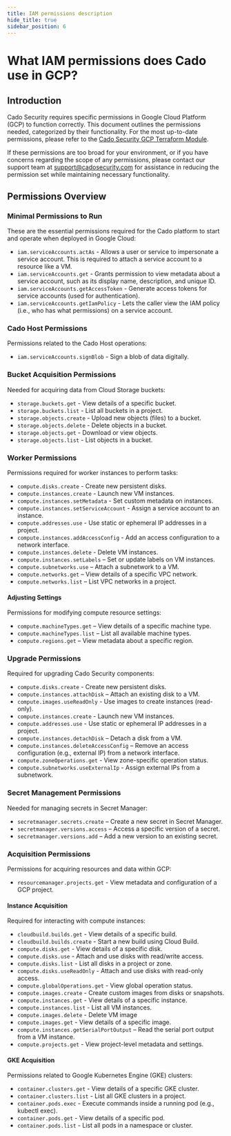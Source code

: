 ```yaml
---
title: IAM permissions description
hide_title: true
sidebar_position: 6
---
```


# What IAM permissions does Cado use in GCP?

## Introduction

Cado Security requires specific permissions in Google Cloud Platform (GCP) to function correctly. This document outlines the permissions needed, categorized by their functionality. For the most up-to-date permissions, please refer to the [Cado Security GCP Terraform Module](https://github.com/cado-security/Deployment-Templates/blob/main/gcp/modules/iam/main.tf).

If these permissions are too broad for your environment, or if you have concerns regarding the scope of any permissions, please contact our support team at [support@cadosecurity.com](mailto:support@cadosecurity.com) for assistance in reducing the permission set while maintaining necessary functionality.

## Permissions Overview

### Minimal Permissions to Run

These are the essential permissions required for the Cado platform to start and operate when deployed in Google Cloud:

- `iam.serviceAccounts.actAs` - Allows a user or service to impersonate a service account. This is required to attach a service account to a resource like a VM.
- `iam.serviceAccounts.get` - Grants permission to view metadata about a service account, such as its display name, description, and unique ID.
- `iam.serviceAccounts.getAccessToken` - Generate access tokens for service accounts (used for authentication).
- `iam.serviceAccounts.getIamPolicy` - Lets the caller view the IAM policy (i.e., who has what permissions) on a service account.

### Cado Host Permissions

Permissions related to the Cado Host operations:

- `iam.serviceAccounts.signBlob` - Sign a blob of data digitally.

### Bucket Acquisition Permissions

Needed for acquiring data from Cloud Storage buckets:

- `storage.buckets.get` - View details of a specific bucket.
- `storage.buckets.list` - List all buckets in a project.
- `storage.objects.create` - Upload new objects (files) to a bucket.
- `storage.objects.delete` - Delete objects in a bucket.
- `storage.objects.get` - Download or view objects.
- `storage.objects.list` - List objects in a bucket.

### Worker Permissions

Permissions required for worker instances to perform tasks:

- `compute.disks.create` - Create new persistent disks.
- `compute.instances.create` - Launch new VM instances.
- `compute.instances.setMetadata` - Set custom metadata on instances.
- `compute.instances.setServiceAccount` - Assign a service account to an instance.
- `compute.addresses.use` - Use static or ephemeral IP addresses in a project.
- `compute.instances.addAccessConfig` - Add an access configuration to a network interface.
- `compute.instances.delete` -  Delete VM instances.
- `compute.instances.setLabels` – Set or update labels on VM instances.
- `compute.subnetworks.use` – Attach a subnetwork to a VM.
- `compute.networks.get` – View details of a specific VPC network.
- `compute.networks.list` – List VPC networks in a project.

#### Adjusting Settings

Permissions for modifying compute resource settings:

- `compute.machineTypes.get` – View details of a specific machine type.
- `compute.machineTypes.list` – List all available machine types.
- `compute.regions.get` – View metadata about a specific region.

### Upgrade Permissions

Required for upgrading Cado Security components:

- `compute.disks.create` - Create new persistent disks.
- `compute.instances.attachDisk` – Attach an existing disk to a VM.
- `compute.images.useReadOnly` - Use images to create instances (read-only).
- `compute.instances.create` - Launch new VM instances.
- `compute.addresses.use` - Use static or ephemeral IP addresses in a project.
- `compute.instances.detachDisk` – Detach a disk from a VM.
- `compute.instances.deleteAccessConfig` – Remove an access configuration (e.g., external IP) from a network interface.
- `compute.zoneOperations.get` - View zone-specific operation status.
- `compute.subnetworks.useExternalIp` - Assign external IPs from a subnetwork.

### Secret Management Permissions

Needed for managing secrets in Secret Manager:

- `secretmanager.secrets.create` – Create a new secret in Secret Manager.
- `secretmanager.versions.access` – Access a specific version of a secret.
- `secretmanager.versions.add` – Add a new version to an existing secret.

### Acquisition Permissions

Permissions for acquiring resources and data within GCP:

- `resourcemanager.projects.get` - View metadata and configuration of a GCP project.

#### Instance Acquisition

Required for interacting with compute instances:

- `cloudbuild.builds.get` - View details of a specific build.
- `cloudbuild.builds.create` - Start a new build using Cloud Build.
- `compute.disks.get` - View details of a specific disk.
- `compute.disks.use` - Attach and use disks with read/write access.
- `compute.disks.list` - List all disks in a project or zone.
- `compute.disks.useReadOnly` - Attach and use disks with read-only access.
- `compute.globalOperations.get` - View global operation status.
- `compute.images.create` - Create custom images from disks or snapshots.
- `compute.instances.get` - View details of a specific instance.
- `compute.instances.list` - List all VM instances.
- `compute.images.delete` - Delete VM image
- `compute.images.get` - View details of a specific image.
- `compute.instances.getSerialPortOutput` – Read the serial port output from a VM instance.
- `compute.projects.get` - View project-level metadata and settings.

#### GKE Acquisition

Permissions related to Google Kubernetes Engine (GKE) clusters:

- `container.clusters.get` - View details of a specific GKE cluster.
- `container.clusters.list` - List all GKE clusters in a project.
- `container.pods.exec` - Execute commands inside a running pod (e.g., kubectl exec).
- `container.pods.get` - View details of a specific pod.
- `container.pods.list` - List all pods in a namespace or cluster.

